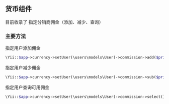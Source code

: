 ## 货币组件
目前收录了 指定分销商佣金（添加、减少、查询）

### 主要方法
指定用户添加佣金
```php
\Yii::$app->currency->setUser(\users\models\User)->commission->add($price, $desc, $customDesc);
```
指定用户减少佣金
```php
\Yii::$app->currency->setUser(\users\models\User)->commission->sub($price, $desc, $customDesc);
```
指定用户查询可用佣金
```php
\Yii::$app->currency->setUser(\users\models\User)->commission->select();